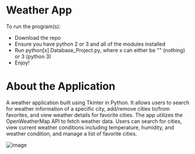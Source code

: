 # Weather App 
To run the program(s):
* Download the repo
* Ensure you have python 2 or 3 and all of the modules installed
* Run python[x] Database_Project.py, where x can either be "" (nothing) or 3 (python 3)
* Enjoy!

# About the Application 

A weather application built using Tkinter in Python. It allows users to search for weather information of a specific city, add/remove cities to/from favorites, and view weather details for favorite cities. 
The app utilizes the OpenWeatherMap API to fetch weather data. Users can search for cities, view current weather conditions including temperature, humidity, and weather condition, and manage a list of favorite cities.




![image](https://github.com/KhanDevProject/GCS-Coding-Assessment/assets/69941212/9729dc18-af0f-421e-b72a-eea667a8c7ed)


